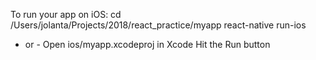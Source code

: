 To run your app on iOS:
   cd /Users/jolanta/Projects/2018/react_practice/myapp
   react-native run-ios
   - or -
   Open ios/myapp.xcodeproj in Xcode
   Hit the Run button